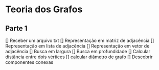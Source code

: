 # Teoria dos Grafos 

## Parte 1

[] Receber um arquivo txt
[] Representação em matriz de adjacência
[] Representação em lista de adjacência
[] Representação em vetor de adjacência
[] Busca em largura
[] Busca em profundidade
[] Calcular distância entre dois vértices
[] calcular diâmetro de grafo
[] Descobrir componentes conexas 
